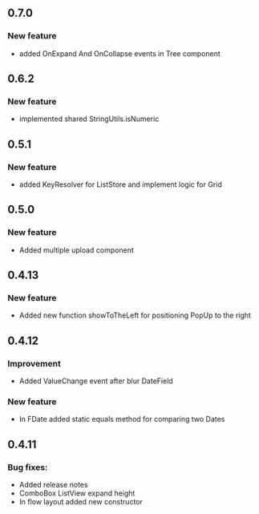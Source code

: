 ## 0.7.0

### New feature

- added OnExpand And OnCollapse events in Tree component

## 0.6.2

### New feature

- implemented shared StringUtils.isNumeric

## 0.5.1

### New feature

- added KeyResolver for ListStore and implement logic for Grid

## 0.5.0

### New feature

- Added multiple upload component

## 0.4.13

### New feature

- Added new function showToTheLeft for positioning PopUp to the right

## 0.4.12

### Improvement

- Added ValueChange event after blur DateField

### New feature

- In FDate added static equals method for comparing two Dates

## 0.4.11

### Bug fixes:

- Added release notes
- ComboBox ListView expand height
- In flow layout added new constructor